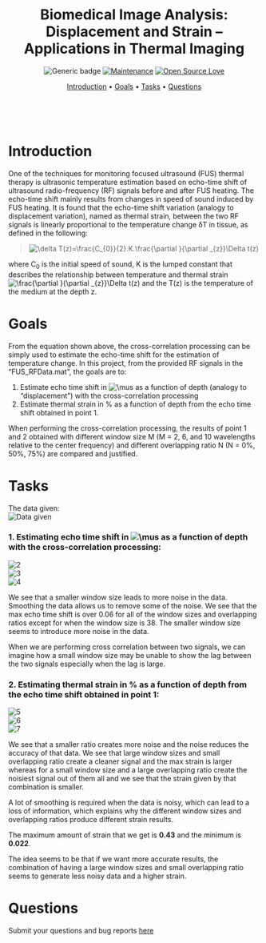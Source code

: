 <html>
<center>

# Biomedical Image Analysis: Displacement and Strain – Applications in Thermal Imaging


![Generic badge](https://img.shields.io/badge/MATLAB-blue.svg)
[![Maintenance](https://img.shields.io/badge/Maintained%3F-yes-green.svg)](https://github.com/luowensheng/Biomedical_Image_Analysis-Displacement-and-Strain-Applications-in-Thermal-Imaging-/pulse)
[![Open Source Love](https://badges.frapsoft.com/os/v2/open-source.svg?v=103)](https://github.com/luowensheng)

[Introduction](#Introduction) • [Goals](#Goals) • [Tasks](#Tasks) • [Questions](#Questions)

</center>
<br>
<br>
<br>


# Introduction
One of the techniques for monitoring focused ultrasound (FUS) thermal therapy is ultrasonic temperature estimation based on echo-time shift of ultrasound radio-frequency (RF) signals before and after FUS heating. The echo-time shift mainly
results from changes in speed of sound induced by FUS heating. It is found that the echo-time shift variation (analogy to displacement variation), named as thermal strain, between the two RF signals is linearly proportional to the temperature change δT in tissue, as defined in the following:

><div align="center"><img src="https://latex.codecogs.com/gif.latex?\delta&space;T(z)=\frac{C_{0}}{2}.K.\frac{\partial&space;}{\partial&space;_{z}}\Delta&space;t(z)" title="\delta T(z)=\frac{C_{0}}{2}.K.\frac{\partial }{\partial _{z}}\Delta t(z)" /></a></div>

where C<sub>0</sub> is the initial speed of sound, K is the lumped constant that describes the relationship between temperature and thermal strain <img src="https://latex.codecogs.com/gif.latex?\frac{\partial&space;}{\partial&space;_{z}}\Delta&space;t(z)" title="\frac{\partial }{\partial _{z}}\Delta t(z)" /></a> and the T(z) is the temperature of the medium at the depth z.
 

# Goals
From the equation shown above, the cross-correlation processing can be simply used to estimate the echo-time shift for the estimation of temperature change. In this project, from the provided RF signals in the “FUS_RFData.mat”, the goals are to:

1. Estimate echo time shift in <img src="https://latex.codecogs.com/gif.latex?\mu" title="\mu" /></a>s as a function of depth (analogy to “displacement”) with the cross-correlation processing
2. Estimate thermal strain in % as a function of depth from the echo time shift obtained in point 1.

When performing the cross-correlation processing, the results of point 1 and 2 obtained with different window size M (M = 2, 6, and 10 wavelengths relative to the center frequency) and different overlapping ratio N (N = 0%, 50%, 75%) are compared and justified.

# Tasks
The data given:
<br>
![Data given](https://i.ibb.co/kmqmPkH/1.jpg)

### **1. Estimating echo time shift in <img src="https://latex.codecogs.com/gif.latex?\mu" title="\mu" /></a>s as a function of depth with the cross-correlation processing:**
![2](https://i.ibb.co/XY21Sxf/2.jpg)<br>
![3](https://i.ibb.co/ssYhGqp/3.jpg)<br>
![4](https://i.ibb.co/qMTRmRB/4.jpg)

We see that a smaller window size leads to more noise in the data. Smoothing the data allows us to remove some of the noise. We see that the max echo time shift is over 0.06 for all of the window sizes and overlapping ratios except for when the window size is 38. The smaller window size seems to introduce more noise in the data. 

When we are performing cross correlation between two signals, we can imagine how a small window size may be unable to show the lag between the two signals especially when the lag is large.

### **2. Estimating thermal strain in % as a function of depth from the echo time shift obtained in point 1:**
![5](https://i.ibb.co/Wn3yRS4/5.jpg)<br>
![6](https://i.ibb.co/DCTcmsC/6.jpg)<br>
![7](https://i.ibb.co/4ZcSqR1/7.jpg)

We see that a smaller ratio creates more noise and the noise reduces the accuracy of that data. We see that large window sizes and small overlapping ratio create a cleaner signal and the max strain is larger whereas for a small window size and a large overlapping ratio create the noisiest signal out of them all and we see that the strain given by that combination is smaller.

A lot of smoothing is required when the data is noisy, which can lead to a loss of information, which explains why the different window sizes and overlapping ratios produce different strain results.

The maximum amount of strain that we get is **0.43** and the minimum is **0.022**. 

The idea seems to be that if we want more accurate results, the combination of having a large window sizes and small overlapping ratio seems to generate less noisy data and a higher strain.


# Questions
Submit your questions and bug reports [here](https://github.com/luowensheng/Natural-Language-Processing-Grammatical-Error-Correction-/issues)


 
 
 
 
